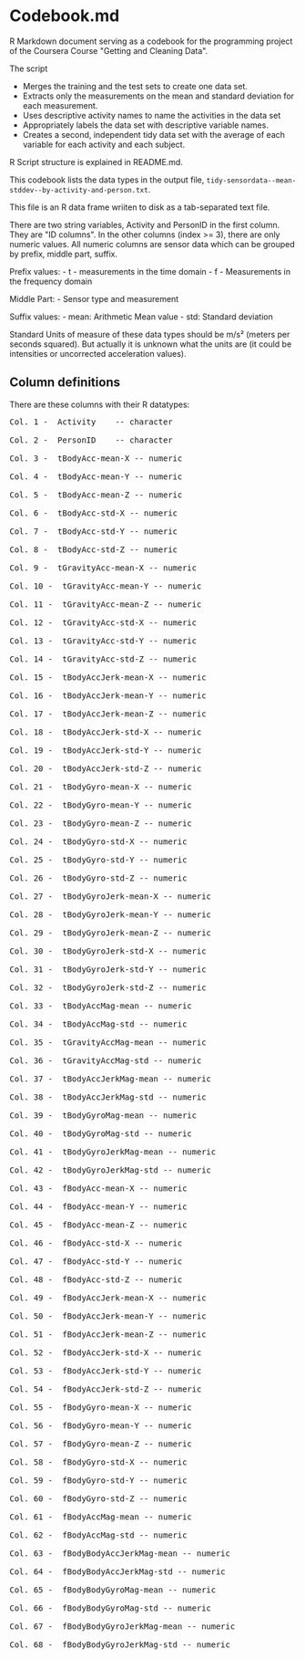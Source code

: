 Codebook.md
========================================================

R Markdown document serving as a codebook for the programming project of the Coursera Course "Getting and Cleaning Data".

The script 
-    Merges the training and the test sets to create one data set.
-    Extracts only the measurements on the mean and standard deviation for each measurement. 
-    Uses descriptive activity names to name the activities in the data set
-    Appropriately labels the data set with descriptive variable names. 
-    Creates a second, independent tidy data set with the average of each variable for each activity and each subject. 

R Script structure is explained in README.md.

This codebook lists the data types in the output file, `tidy-sensordata--mean-stddev--by-activity-and-person.txt`.

This file is an R data frame wriiten to disk as a tab-separated text file.

There are two string variables, Activity and PersonID in the first column. They are "ID columns". In the other columns (index >= 3), there are only numeric values. 
All numeric columns are sensor data which can be grouped by prefix, middle part, suffix.

Prefix values: 
    - t - measurements in the time domain
    - f - Measurements in the frequency domain

Middle Part:
    - Sensor type and measurement

Suffix values:
    - mean: Arithmetic Mean value
    - std: Standard deviation

Standard Units of measure of these data types should be  m/s² (meters per seconds squared). But actually it is unknown what the units are (it could be intensities or uncorrected acceleration values).

Column definitions
------------------------------------------------
There are these columns with their R datatypes:
<pre>
Col. 1 -  Activity    -- character

Col. 2 -  PersonID    -- character

Col. 3 -  tBodyAcc-mean-X -- numeric

Col. 4 -  tBodyAcc-mean-Y -- numeric 

Col. 5 -  tBodyAcc-mean-Z -- numeric

Col. 6 -  tBodyAcc-std-X -- numeric

Col. 7 -  tBodyAcc-std-Y -- numeric

Col. 8 -  tBodyAcc-std-Z -- numeric

Col. 9 -  tGravityAcc-mean-X -- numeric

Col. 10 -  tGravityAcc-mean-Y -- numeric

Col. 11 -  tGravityAcc-mean-Z -- numeric

Col. 12 -  tGravityAcc-std-X -- numeric

Col. 13 -  tGravityAcc-std-Y -- numeric

Col. 14 -  tGravityAcc-std-Z -- numeric

Col. 15 -  tBodyAccJerk-mean-X -- numeric

Col. 16 -  tBodyAccJerk-mean-Y -- numeric

Col. 17 -  tBodyAccJerk-mean-Z -- numeric

Col. 18 -  tBodyAccJerk-std-X -- numeric

Col. 19 -  tBodyAccJerk-std-Y -- numeric

Col. 20 -  tBodyAccJerk-std-Z -- numeric

Col. 21 -  tBodyGyro-mean-X -- numeric

Col. 22 -  tBodyGyro-mean-Y -- numeric

Col. 23 -  tBodyGyro-mean-Z -- numeric

Col. 24 -  tBodyGyro-std-X -- numeric

Col. 25 -  tBodyGyro-std-Y -- numeric

Col. 26 -  tBodyGyro-std-Z -- numeric

Col. 27 -  tBodyGyroJerk-mean-X -- numeric

Col. 28 -  tBodyGyroJerk-mean-Y -- numeric

Col. 29 -  tBodyGyroJerk-mean-Z -- numeric

Col. 30 -  tBodyGyroJerk-std-X -- numeric

Col. 31 -  tBodyGyroJerk-std-Y -- numeric

Col. 32 -  tBodyGyroJerk-std-Z -- numeric

Col. 33 -  tBodyAccMag-mean -- numeric

Col. 34 -  tBodyAccMag-std -- numeric

Col. 35 -  tGravityAccMag-mean -- numeric

Col. 36 -  tGravityAccMag-std -- numeric

Col. 37 -  tBodyAccJerkMag-mean -- numeric

Col. 38 -  tBodyAccJerkMag-std -- numeric

Col. 39 -  tBodyGyroMag-mean -- numeric

Col. 40 -  tBodyGyroMag-std -- numeric

Col. 41 -  tBodyGyroJerkMag-mean -- numeric

Col. 42 -  tBodyGyroJerkMag-std -- numeric

Col. 43 -  fBodyAcc-mean-X -- numeric

Col. 44 -  fBodyAcc-mean-Y -- numeric

Col. 45 -  fBodyAcc-mean-Z -- numeric

Col. 46 -  fBodyAcc-std-X -- numeric

Col. 47 -  fBodyAcc-std-Y -- numeric

Col. 48 -  fBodyAcc-std-Z -- numeric

Col. 49 -  fBodyAccJerk-mean-X -- numeric

Col. 50 -  fBodyAccJerk-mean-Y -- numeric

Col. 51 -  fBodyAccJerk-mean-Z -- numeric

Col. 52 -  fBodyAccJerk-std-X -- numeric

Col. 53 -  fBodyAccJerk-std-Y -- numeric

Col. 54 -  fBodyAccJerk-std-Z -- numeric

Col. 55 -  fBodyGyro-mean-X -- numeric

Col. 56 -  fBodyGyro-mean-Y -- numeric

Col. 57 -  fBodyGyro-mean-Z -- numeric

Col. 58 -  fBodyGyro-std-X -- numeric

Col. 59 -  fBodyGyro-std-Y -- numeric

Col. 60 -  fBodyGyro-std-Z -- numeric

Col. 61 -  fBodyAccMag-mean -- numeric

Col. 62 -  fBodyAccMag-std -- numeric

Col. 63 -  fBodyBodyAccJerkMag-mean -- numeric

Col. 64 -  fBodyBodyAccJerkMag-std -- numeric

Col. 65 -  fBodyBodyGyroMag-mean -- numeric

Col. 66 -  fBodyBodyGyroMag-std -- numeric

Col. 67 -  fBodyBodyGyroJerkMag-mean -- numeric

Col. 68 -  fBodyBodyGyroJerkMag-std -- numeric
</pre>
